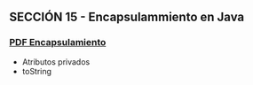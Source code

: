 ## SECCIÓN 15 - Encapsulammiento en Java
### [PDF Encapsulamiento](./12-01-Encapsulamiento-CFJ.pdf)
* Atributos privados
* toString